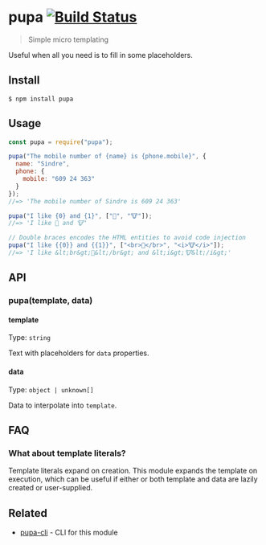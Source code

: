 # pupa [![Build Status](https://travis-ci.org/sindresorhus/pupa.svg?branch=master)](https://travis-ci.org/sindresorhus/pupa)

> Simple micro templating

Useful when all you need is to fill in some placeholders.

## Install

```
$ npm install pupa
```

## Usage

```js
const pupa = require("pupa");

pupa("The mobile number of {name} is {phone.mobile}", {
  name: "Sindre",
  phone: {
    mobile: "609 24 363"
  }
});
//=> 'The mobile number of Sindre is 609 24 363'

pupa("I like {0} and {1}", ["🦄", "🐮"]);
//=> 'I like 🦄 and 🐮'

// Double braces encodes the HTML entities to avoid code injection
pupa("I like {{0}} and {{1}}", ["<br>🦄</br>", "<i>🐮</i>"]);
//=> 'I like &lt;br&gt;🦄&lt;/br&gt; and &lt;i&gt;🐮&lt;/i&gt;'
```

## API

### pupa(template, data)

#### template

Type: `string`

Text with placeholders for `data` properties.

#### data

Type: `object | unknown[]`

Data to interpolate into `template`.

## FAQ

### What about template literals?

Template literals expand on creation. This module expands the template on execution, which can be useful if either or both template and data are lazily created or user-supplied.

## Related

- [pupa-cli](https://github.com/sindresorhus/pupa-cli) - CLI for this module
